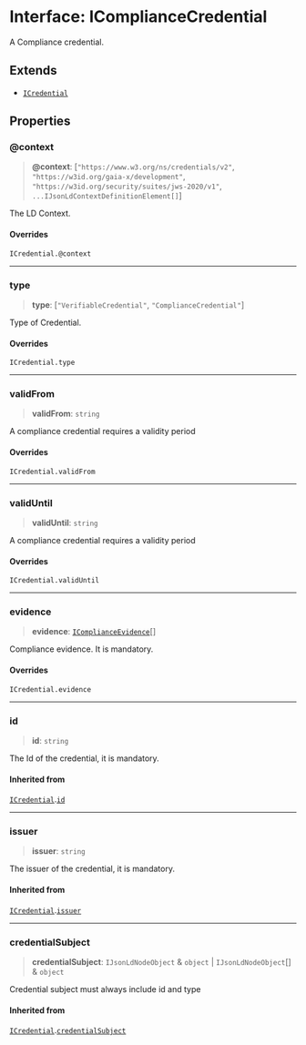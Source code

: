 # Interface: IComplianceCredential

A Compliance credential.

## Extends

- [`ICredential`](ICredential.md)

## Properties

### @context

> **@context**: \[`"https://www.w3.org/ns/credentials/v2"`, `"https://w3id.org/gaia-x/development"`, `"https://w3id.org/security/suites/jws-2020/v1"`, `...IJsonLdContextDefinitionElement[]`\]

The LD Context.

#### Overrides

`ICredential.@context`

***

### type

> **type**: \[`"VerifiableCredential"`, `"ComplianceCredential"`\]

Type of Credential.

#### Overrides

`ICredential.type`

***

### validFrom

> **validFrom**: `string`

A compliance credential requires a validity period

#### Overrides

`ICredential.validFrom`

***

### validUntil

> **validUntil**: `string`

A compliance credential requires a validity period

#### Overrides

`ICredential.validUntil`

***

### evidence

> **evidence**: [`IComplianceEvidence`](IComplianceEvidence.md)[]

Compliance evidence. It is mandatory.

#### Overrides

`ICredential.evidence`

***

### id

> **id**: `string`

The Id of the credential, it is mandatory.

#### Inherited from

[`ICredential`](ICredential.md).[`id`](ICredential.md#id)

***

### issuer

> **issuer**: `string`

The issuer of the credential, it is mandatory.

#### Inherited from

[`ICredential`](ICredential.md).[`issuer`](ICredential.md#issuer)

***

### credentialSubject

> **credentialSubject**: `IJsonLdNodeObject` & `object` \| `IJsonLdNodeObject`[] & `object`

Credential subject must always include id and type

#### Inherited from

[`ICredential`](ICredential.md).[`credentialSubject`](ICredential.md#credentialsubject)
